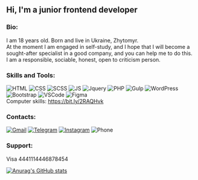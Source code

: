 ## Hi, I'm a junior frontend developer

### Bio:
 I am 18 years old. Born and live in Ukraine, Zhytomyr.  
 At the moment I am engaged in self-study, and I hope that I will become a sought-after specialist in a good company, and you can help me to do this.  
 I am a responsible, sociable, honest, open to criticism person.

### Skills and Tools:
![HTML](https://img.shields.io/badge/-HTML-0D1117?style=for-the-badge&logo=HTML5)
![CSS](https://img.shields.io/badge/-CSS-0D1117?style=for-the-badge&logo=CSS3)
![SCSS](https://img.shields.io/badge/-SCSS-0D1117?style=for-the-badge&logo=SASS)
![JS](https://img.shields.io/badge/-JavaScript-0D1117?style=for-the-badge&logo=Javascript)
![Jquery](https://img.shields.io/badge/-Jquery-0D1117?style=for-the-badge&logo=JQuery)
![PHP](https://img.shields.io/badge/-PHP-0D1117?style=for-the-badge&logo=php)
![Gulp](https://img.shields.io/badge/-Gulp-0D1117?style=for-the-badge&logo=Gulp)
![WordPress](https://img.shields.io/badge/-Wordpress-0D1117?style=for-the-badge&logo=WordPress)
![Bootstrap](https://img.shields.io/badge/-Bootstrap-0D1117?style=for-the-badge&logo=Bootstrap)
![VSCode](https://img.shields.io/badge/-VSCode-0D1117?style=for-the-badge&logo=VisualStudioCode)
![Figma](https://img.shields.io/badge/-Figma-0D1117?style=for-the-badge&logo=Figma)  
 Computer skills: https://bit.ly/2RAQHvk

### Contacts:

[![Gmail](https://img.shields.io/badge/-mail-0D1117?style=for-the-badge&logo=GMAIL)](mailto:invesvirt@gmail.com)
[![Telegram](https://img.shields.io/badge/-Telegram-0D1117?style=for-the-badge&logo=Telegram)](https://t.me/dodius)
[![Instagram](https://img.shields.io/badge/-Instagram-0D1117?style=for-the-badge&logo=instagram)](https://www.instagram.com/awesome_dodik/)
![Phone](https://img.shields.io/badge/-&#128222;+380683760102-0D1117?style=for-the-badge)

### Support:
Visa 4441114446878454

[![Anurag's GitHub stats](https://github-readme-stats.vercel.app/api?username=david-suh&hide=contribs&show_icons=true&theme=tokyonight)](https://github.com/anuraghazra/github-readme-stats)
